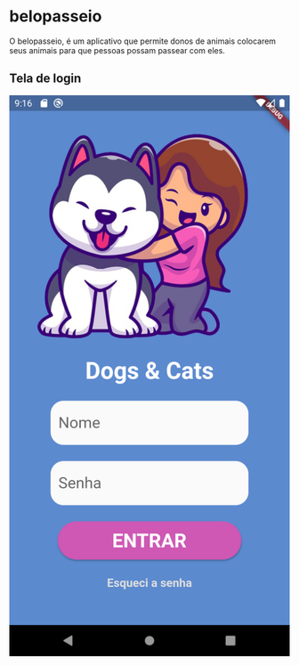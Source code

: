# belopasseio

O belopasseio, é um aplicativo que permite donos de animais colocarem seus animais para que pessoas possam passear com eles.


## Tela de login
![belopasseio](https://github.com/Anfacibry/beloPasseio/blob/main/assets/images/login.png?raw=true)